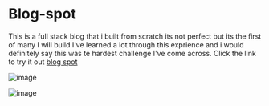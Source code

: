# Blog-spot
This is a full stack blog that i built from scratch its not perfect but its the first of many I will build
I've learned a lot through this exprience and i would definitely say this was te hardest challenge I've come across.
Click the link to try it out [blog spot](https://blog-spot3.herokuapp.com/)

![image](https://user-images.githubusercontent.com/107663364/194929330-86cc5167-fdd1-4046-a2da-eef643aa2ddd.png)

![image](https://user-images.githubusercontent.com/107663364/194929436-fb72aa5a-46a3-411e-902d-388c23feda50.png)



